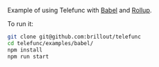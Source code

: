 Example of using Telefunc with [Babel](https://babeljs.io/) and [Rollup](https://rollupjs.org/).

To run it:

```bash
git clone git@github.com:brillout/telefunc
cd telefunc/examples/babel/
npm install
npm run start
```

